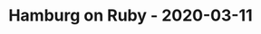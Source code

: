 ---
layout: post
title: Hamburg on Ruby - 2020-03-11
datetime: 2020-03-11 19:00:00.000000000 +01:00
name: Hamburg on Ruby
external_url: https://hamburg.onruby.de/events/ruby-usergroup-hamburg-marz-2020-592
---